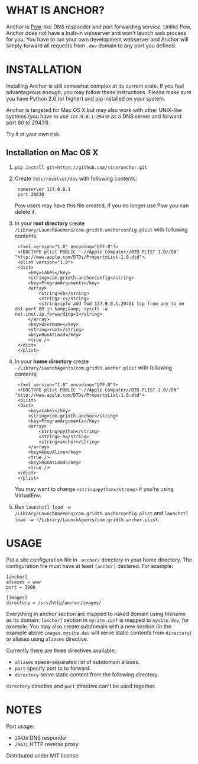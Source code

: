 # WHAT IS ANCHOR?

Anchor is [Pow](http://pow.cx/)-like DNS responder and port forwarding service. Unlike Pow, Anchor does not have a built-in webserver and won't launch web process for you. You have to run your own development webserver and Anchor will simply forward all requests from `.dev` domain to any port you defined.

# INSTALLATION

Installing Anchor is still somewhat complex at its current state. If you feel advantageous enough, you may follow these instructions. Please make sure you have Python 2.6 (or higher) and [pip](http://www.pip-installer.org/en/latest/index.html) installed on your system.

Anchor is targeted for Mac OS X but may also work with other UNIX-like systems (you have to use `127.0.0.1:29430` as a DNS server and forward port 80 to 29431).

Try it at your own risk.

## Installation on Mac OS X

1. `pip install git+https://github.com/sirn/anchor.git`
2. Create `/etc/resolver/dev` with following contents:

        nameserver 127.0.0.1
        port 29430

    Pow users may have this file created, if you no longer use Pow you can delete it.

3. In your **root directory** create `/Library/LaunchDaemons/com.gridth.anchorconfig.plist` with following contents:

        <?xml version="1.0" encoding="UTF-8"?>
        <!DOCTYPE plist PUBLIC "-//Apple Computer//DTD PLIST 1.0//EN" "http://www.apple.com/DTDs/PropertyList-1.0.dtd">
        <plist version="1.0">
        <dict>
            <key>Label</key>
            <string>com.gridth.anchorconfig</string>
            <key>ProgramArguments</key>
            <array>
                <string>sh</string>
                <string>-c</string>
                <string>ipfw add fwd 127.0.0.1,29431 tcp from any to me dst-port 80 in &amp;&amp; sysctl -w net.inet.ip.forwarding=1</string>
            </array>
            <key>UserName</key>
            <string>root</string>
            <key>RunAtLoad</key>
            <true />
        </dict>
        </plist>

4. In your **home directory** create `~/Library/LaunchAgents/com.gridth.anchor.plist` with following contents:

        <?xml version="1.0" encoding="UTF-8"?>
        <!DOCTYPE plist PUBLIC "-//Apple Computer//DTD PLIST 1.0//EN" "http://www.apple.com/DTDs/PropertyList-1.0.dtd">
        <plist>
        <dict>
            <key>Label</key>
            <string>com.gridth.anchor</string>
            <key>ProgramArguments</key>
            <array>
                <string>python</string>
                <string>-m</string>
                <string>anchor</string>
            </array>
            <key>KeepAlive</key>
            <true />
            <key>RunAtLoad</key>
            <true />
        </dict>
        </plist>

    You may want to change `<string>python</strong>` if you're using VirtualEnv.

5. Run `launchctl load -w /Library/LaunchDaemons/com.gridth.anchorconfig.plist` and `launchctl load -w ~/Library/LaunchAgents/com.gridth.anchor.plist`.

# USAGE

Put a site configuration file in `.anchor/` directory in your home directory. The configuration file must have at least `[anchor]` declared. For example:

    [anchor]
    aliases = www
    port = 3000

    [images]
    directory = /srv/http/anchor/images/

Everything in anchor section are mapped to naked domain using filename as its domain: `[anchor]` section in `mysite.conf` is mapped to `mysite.dev`, for example. You may also create subdomain with a new section (in the example above `images.mysite.dev` will serve static contents from `directory`) or aliases using `aliases` directive.

Currently there are three directives available:

* `aliases` space-separated list of subdomain aliases.
* `port` specify port to to forward.
* `directory` serve static content from the following directory.

`directory` directive and `port` directive can't be used together.

# NOTES

Port usage:

* `29430` DNS responder
* `29431` HTTP reverse proxy

Distributed under MIT license.

